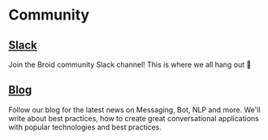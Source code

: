 # Community

## [Slack](http://slackin.broid.ao)

Join the Broid community Slack channel! This is where we all hang out :tada:

## [Blog](https://medium.com/broid)

Follow our blog for the latest news on Messaging, Bot, NLP and more. We'll write about best practices, how to create great conversational applications with popular technologies and best practices.
